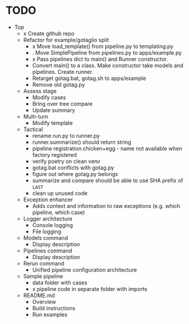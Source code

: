 # TODO

* Top
  * x Create github repo
  * Refactor for example/gotaglio split
    * x Move load_template() from pipeline.py to templating.py
    * . Move SimplePipeline from pipelines.py to apps/example.py
    * x Pass pipelines dict to main() and Runner constructor.
    * Convert main() to a class. Make constructor take models and pipelines. Create runner.
    * Retarget gotag.bat, gotag.sh to apps/example
    * Remove old gotag.py
  * Assess stage
    * Modify cases
    * Bring over tree compare
    * Update summary
  * Multi-turn
    * Modify template
  * Tactical
    * rename run.py to runner.py
    * runner.summarize() should return string
    * pipeline registration chicken+egg - name not available when factory registered
    * verify poetry on clean venv
    * gotag.bat conflicts with gotag.py
    * figure out where gotag.py belongs
    * summarize and compare should be able to use SHA prefix of `LAST`
    * clean up unused code
  * Exception enhancer
    * Adds context and information to raw exceptions (e.g. which pipeline, which case)
  * Logger architecture
    * Console logging
    * File logging
  * Models command
    * Display description
  * Pipelines command
    * Display description
  * Rerun command
    * Unified pipeline configuration architecture
  * Sample pipeline
    * data folder with cases
    * x pipeline code in separate folder with imports
  * README.md
    * Overview
    * Build instructions
    * Run examples
